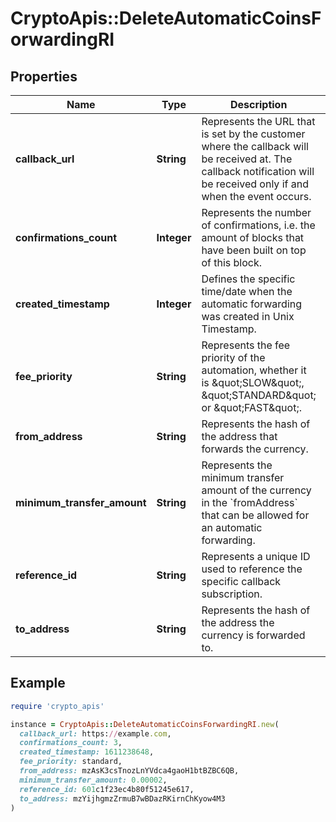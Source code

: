 # CryptoApis::DeleteAutomaticCoinsForwardingRI

## Properties

| Name | Type | Description | Notes |
| ---- | ---- | ----------- | ----- |
| **callback_url** | **String** | Represents the URL that is set by the customer where the callback will be received at. The callback notification will be received only if and when the event occurs. |  |
| **confirmations_count** | **Integer** | Represents the number of confirmations, i.e. the amount of blocks that have been built on top of this block. |  |
| **created_timestamp** | **Integer** | Defines the specific time/date when the automatic forwarding was created in Unix Timestamp. |  |
| **fee_priority** | **String** | Represents the fee priority of the automation, whether it is \&quot;SLOW\&quot;, \&quot;STANDARD\&quot; or \&quot;FAST\&quot;. |  |
| **from_address** | **String** | Represents the hash of the address that forwards the currency. |  |
| **minimum_transfer_amount** | **String** | Represents the minimum transfer amount of the currency in the &#x60;fromAddress&#x60; that can be allowed for an automatic forwarding. |  |
| **reference_id** | **String** | Represents a unique ID used to reference the specific callback subscription. |  |
| **to_address** | **String** | Represents the hash of the address the currency is forwarded to. |  |

## Example

```ruby
require 'crypto_apis'

instance = CryptoApis::DeleteAutomaticCoinsForwardingRI.new(
  callback_url: https://example.com,
  confirmations_count: 3,
  created_timestamp: 1611238648,
  fee_priority: standard,
  from_address: mzAsK3csTnozLnYVdca4gaoH1btBZBC6QB,
  minimum_transfer_amount: 0.00002,
  reference_id: 601c1f23ec4b80f51245e617,
  to_address: mzYijhgmzZrmuB7wBDazRKirnChKyow4M3
)
```

